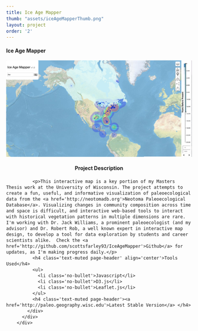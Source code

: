 ```yaml
---
title: Ice Age Mapper
thumb: "assets/iceAgeMapperThumb.png"
layout: project
order: '2'
---
```


<div class="container">
    <div class="modal-content">
        <div class="modal-header">
            <h4 class="modal-title">Ice Age Mapper</h4>
        </div>
        <div class="modal-body">
          <div class='row'>
            <div class ='col-sm-6'>
            <img src="../assets/iceAgeMapperThumb.png" id='IceAgeMapperThumb'/>
            </div>
            <div class='col-sm-6'>
              <h4 class='text-muted page-header' align="center">Project Description</h4>

              <p>This interactive map is a key portion of my Masters Thesis work at the University of Wisconsin. The project attempts to create a fun, useful, and informative visualization of paleoecological data from the <a href='http://neotomadb.org'>Neotoma Paleoecological Database</a>. Visualizing changes in community composition across time and space is difficult, and interactive web-based tools to interact with historical vegetation patterns in multiple dimensions are rare. I'm working with Dr. Jack Williams, a prominent paleoecologist (and my advisor) and Dr. Robert Rob, a well known expert in interactive map design, to develop a tool for data exploration by students and career scientists alike.  Check the <a href='http://github.com/scottsfarley93/IceAgeMapper'>Github</a> for updates, as I'm making progress daily.</p>
              <h4 class='text-muted page-header' align='center'>Tools Used</h4>
              <ul>
                <li class='no-bullet'>Javascript</li>
                <li class='no-bullet'>D3.js</li>
                <li class='no-bullet'>Leaflet.js</li>
              </ul>
              <h4 class='text-muted page-header'><a href='http://paleo.geography.wisc.edu'>Latest Stable Version</a> </h4>
            </div>
          </div>
        </div>
</div>
